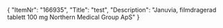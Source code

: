 {
  "ItemNr": "166935",
  "Title": "test",
  "Description": "Januvia, filmdragerad tablett 100 mg Northern Medical Group ApS"
}